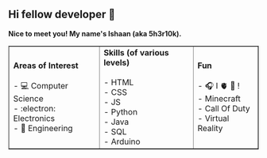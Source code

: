 ## Hi fellow developer 👋

<!--
**5h3r10k/5h3r10k** is a ✨ _special_ ✨ repository because its `README.md` (this file) appears on your GitHub profile.

Here are some ideas to get you started:

- 🔭 I’m currently working on ...
- 🌱 I’m currently learning ...
- 👯 I’m looking to collaborate on ...
- 🤔 I’m looking for help with ...
- 💬 Ask me about ...
- 📫 How to reach me: ...
- 😄 Pronouns: ...
- ⚡ Fun fact: ...
-->

**Nice to meet you! My name's Ishaan (aka 5h3r10k).** 

<table width = "100%" border = "1">
  <tr>
    <td>
      <b>Areas of Interest</b><br><br>
      - 💻 Computer Science<br>
      - :electron: Electronics<br>
      - 🧰 Engineering<br>
    </td>
    <td>
      <b>Skills (of various levels)</b><br><br>
      - HTML<br>
      - CSS<br>
      - JS<br>
      - Python<br>
      - Java<br>
      - SQL<br>
      - Arduino<br>
    </td>
    <td>
      <b>Fun</b><br><br>
      - 🎧 I 🫀 🎵 !<br>
      - Minecraft<br>
      - Call Of Duty<br>
      - Virtual Reality<br>
    </td>
  </tr>
</table>








